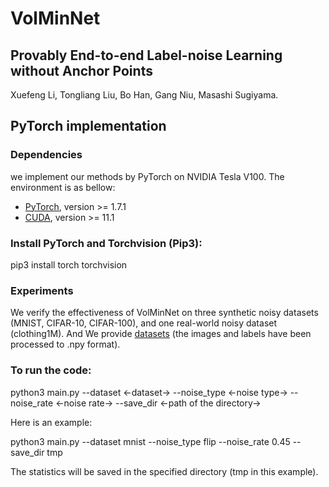 # VolMinNet

## Provably End-to-end Label-noise Learning without Anchor Points 

Xuefeng Li, Tongliang Liu, Bo Han, Gang Niu, Masashi Sugiyama.


## PyTorch implementation

### Dependencies

we implement our methods by PyTorch on NVIDIA Tesla V100. The environment is as bellow:

- [PyTorch](https://PyTorch.org/), version >= 1.7.1
- [CUDA](https://developer.nvidia.com/cuda-downloads), version >= 11.1


### Install PyTorch and Torchvision (Pip3):

pip3 install torch torchvision

### Experiments

We verify the effectiveness of VolMinNet on three synthetic noisy datasets (MNIST, CIFAR-10, CIFAR-100), and one real-world noisy dataset (clothing1M). And We provide [datasets](https://drive.google.com/drive/folders/1OYsRH9x37LQhbmGNv-1Ao1iYTHQN8W7F?usp=sharing) (the images and labels have been processed to .npy format).


### To run the code:


python3 main.py --dataset &lt;-dataset-&gt;  --noise_type  &lt;-noise type-&gt; --noise_rate &lt;-noise rate-&gt; --save_dir &lt;-path of the directory-&gt;


Here is an example: 

python3 main.py --dataset mnist  --noise_type  flip --noise_rate 0.45 --save_dir tmp


The statistics will be saved in the specified directory (tmp in this example). 

